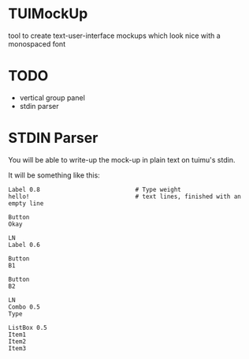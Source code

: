 TUIMockUp
=========

tool to create text-user-interface mockups which look nice with a monospaced font

TODO
====

* vertical group panel
* stdin parser

STDIN Parser
============

You will be able to write-up the mock-up in plain text on tuimu's stdin.

It will be something like this:
```
Label 0.8                           # Type weight
hello!                              # text lines, finished with an empty line

Button
Okay

LN
Label 0.6

Button
B1

Button
B2

LN
Combo 0.5
Type

ListBox 0.5
Item1
Item2
Item3

```
